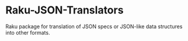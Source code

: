 # Raku-JSON-Translators
Raku package for translation of JSON specs or JSON-like data structures into other formats.

